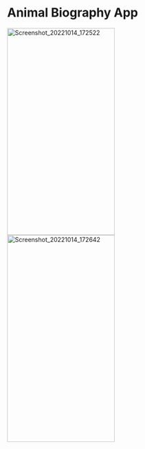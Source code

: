 # Animal Biography App
<p float="left">
  <img align="left" src="https://user-images.githubusercontent.com/96048173/195866482-b48a1b1d-af8e-4676-8c98-2cf5bf948eb5.jpg" alt="Screenshot_20221014_172522" width=250 height=480/>
  
  
 </p>
 

 <p>
 <img align="left" src="https://user-images.githubusercontent.com/96048173/195866526-c9167568-f6c6-46ad-a40d-eef09043ee86.jpg" alt="Screenshot_20221014_172642" width=250 height=480/>



</p>







